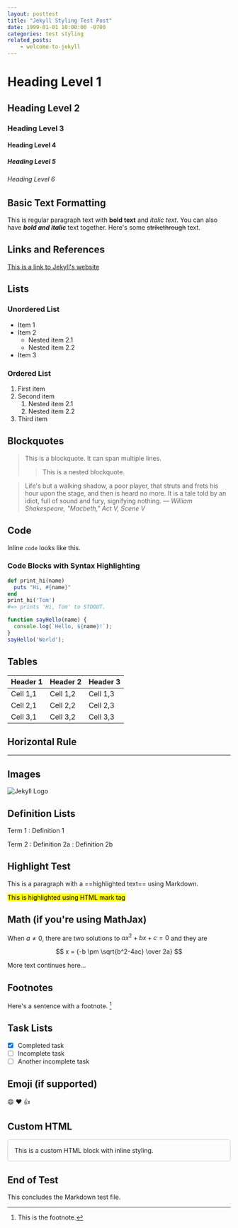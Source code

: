```yaml
---
layout: posttest
title: "Jekyll Styling Test Post"
date: 1999-01-01 10:00:00 -0700
categories: test styling
related_posts:
    - welcome-to-jekyll
---
```



# Heading Level 1
## Heading Level 2
### Heading Level 3
#### Heading Level 4
##### Heading Level 5
###### Heading Level 6

## Basic Text Formatting

This is regular paragraph text with **bold text** and *italic text*. You can also have ***bold and italic*** text together. Here's some ~~strikethrough~~ text.

<!-- related posts testing
  - first-related-post
  - second-related-post
  - another-cool-post -->

## Links and References

[This is a link to Jekyll's website](https://jekyllrb.com/)

## Lists

### Unordered List
* Item 1
* Item 2
  * Nested item 2.1
  * Nested item 2.2
* Item 3

### Ordered List
1. First item
2. Second item
   1. Nested item 2.1
   2. Nested item 2.2
3. Third item

## Blockquotes

> This is a blockquote.
> It can span multiple lines.
>
> > This is a nested blockquote.

> Life's but a walking shadow, a poor player, that struts and frets his hour upon the stage, and then is heard no more. It is a tale told by an idiot, full of sound and fury, signifying nothing.
><cite>— William Shakespeare, "Macbeth," Act V, Scene V</cite>


## Code

Inline `code` looks like this.

### Code Blocks with Syntax Highlighting

```ruby
def print_hi(name)
  puts "Hi, #{name}"
end
print_hi('Tom')
#=> prints 'Hi, Tom' to STDOUT.
```

```javascript
function sayHello(name) {
  console.log(`Hello, ${name}!`);
}
sayHello('World');
```

## Tables

| Header 1 | Header 2 | Header 3 |
|----------|----------|----------|
| Cell 1,1 | Cell 1,2 | Cell 1,3 |
| Cell 2,1 | Cell 2,2 | Cell 2,3 |
| Cell 3,1 | Cell 3,2 | Cell 3,3 |

## Horizontal Rule

---

## Images

![Jekyll Logo](https://jekyllrb.com/img/logo-2x.png)

## Definition Lists

Term 1
: Definition 1

Term 2
: Definition 2a
: Definition 2b

## Highlight Test

This is a paragraph with a ==highlighted text== using Markdown.

<mark>This is highlighted using HTML mark tag</mark>

## Math (if you're using MathJax)


When $a \ne 0$, there are two solutions to $ax^2 + bx + c = 0$ and they are

$$ x = {-b \pm \sqrt{b^2-4ac} \over 2a} $$

More text continues here...


## Footnotes

Here's a sentence with a footnote. [^1]

[^1]: This is the footnote.

## Task Lists

- [x] Completed task
- [ ] Incomplete task
- [ ] Another incomplete task

## Emoji (if supported)

:smile: :heart: :thumbsup:

## Custom HTML

<div style="padding: 15px; border: 1px solid #ccc; border-radius: 5px;">
  This is a custom HTML block with inline styling.
</div>

## End of Test

This concludes the Markdown test file.